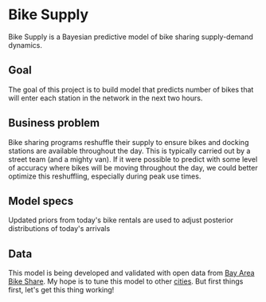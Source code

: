 # Bike Supply

Bike Supply is a Bayesian predictive model of bike sharing supply-demand dynamics.

## Goal

The goal of this project is to build model that predicts number of bikes that will enter each station in the network in the next two hours. 

## Business problem 

Bike sharing programs reshuffle their supply to ensure bikes and docking stations are available throughout the day. This is typically carried out by a street team (and a mighty van). If it were possible to predict with some level of accuracy where bikes will be moving throughout the day, we could better optimize this reshuffling, especially during peak use times. 

## Model specs

Updated priors from today's bike rentals are used to adjust posterior distributions of today's arrivals

## Data

This model is being developed and validated with open data from [Bay Area Bike Share](http://www.bayareabikeshare.com/open-data). My hope is to tune this model to other [cities](https://github.com/BetaNYC/Bike-Share-Data-Best-Practices/wiki/Bike-Share-Data-Systems). But first things first, let's get this thing working!



